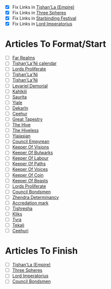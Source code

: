 - [x] Fix Links in [Tishan'La (Empire)](../Organisations/Political/Tishan'La%20(Empire).md)
- [x] Fix Links in [Three Spheres](../Locations/Stellar/Three%20Spheres.md)
- [x] Fix Links in [Starbinding Festival](../Rituals%20&%20Traditions/Starbinding%20Festival.md)
- [x] Fix Links in [Lord Imperatorius](../Titles%20&%20Ranks/Lord%20Imperatorius.md)

# Articles To Format/Start
- [ ] [Far Realms](../Locations/Stellar/Far%20Realms.md)
- [ ] [Tishan'La'Ni calendar](../Calendars/Tishan'La'Ni%20calendar.md)
- [ ] [Lords Proliferate](../Organisations/Political/Lords%20Proliferate.md)
- [ ] [Tishan'La'Ni](../Ethnicities/Tishan'La'Ni.md)
- [ ] [Tishan'La'Ni](../Species/Sapient/Tishan'La'Ni.md)
- [ ] [Levariel Demorial](../Characters/Major/Levariel%20Demorial.md)
- [ ] [Kahlkili](../Species/Sapient/Kahlkili.md)
- [ ] [Saurita](../Species/Sapient/Saurita.md)
- [ ] [Yiale](../Species/Sapient/Yiale.md)
- [ ] [Dekarln](../Species/Sapient/Dekarln.md)
- [ ] [Ceehur](../Species/Sapient/Ceehur.md)
- [ ] [Great Tapestry](../Documents/Great%20Tapestry.md)
- [ ] [The Hive](../Ethnicities/The%20Hive.md)
- [ ] [The Hiveless](../Ethnicities/The%20Hiveless.md)
- [ ] [Yiaiasian](../Languages/Yiaiasian.md)
- [ ] [Council Empyrean](../Organisations/Political/Council%20Empyrean.md)
- [ ] [Keeper Of Visions](../Titles%20&%20Ranks/Keeper%20Of%20Visions.md)
- [ ] [Keeper Of Bulwarks](../Titles%20&%20Ranks/Keeper%20Of%20Bulwarks.md)
- [ ] [Keeper Of Labour](../Titles%20&%20Ranks/Keeper%20Of%20Labour.md)
- [ ] [Keeper Of Paths](../Titles%20&%20Ranks/Keeper%20Of%20Paths.md)
- [ ] [Keeper Of Voices](../Titles%20&%20Ranks/Keeper%20Of%20Voices.md)
- [ ] [Keeper Of Coin](../Titles%20&%20Ranks/Keeper%20Of%20Coin.md)
- [ ] [Keeper Of Beasts](../Titles%20&%20Ranks/Keeper%20Of%20Beasts.md)
- [ ] [Lords Proliferate](../Organisations/Political/Lords%20Proliferate.md)
- [ ] [Council Bondsmen](../Organisations/Council%20Bondsmen.md)
- [ ] [Zhendra Determinancy](../Organisations/Civil/Zhendra%20Determinancy.md)
- [ ] [Accredation mark](../Technologies/Accredation%20mark.md)
- [ ] [Tishresha](../Languages/Tishresha.md)
- [ ] [Kliks](../Languages/Kliks.md)
- [ ] [Tyra](../Languages/Tyra.md)
- [ ] [Tekali](../Languages/Tekali.md)
- [ ] [Ceehuri](../Languages/Ceehuri.md)

# Articles To Finish
- [ ] [Tishan'La (Empire)](../Organisations/Political/Tishan'La%20(Empire).md)
- [ ] [Three Spheres](../Locations/Stellar/Three%20Spheres.md)
- [ ] [Lord Imperatorius](../Titles%20&%20Ranks/Lord%20Imperatorius.md)
- [ ] [Council Bondsmen](../Organisations/Council%20Bondsmen.md)